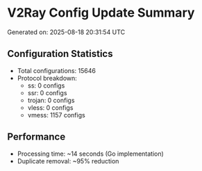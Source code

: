 # V2Ray Config Update Summary
Generated on: 2025-08-18 20:31:54 UTC

## Configuration Statistics
- Total configurations: 15646
- Protocol breakdown:
  - ss: 0 configs
  - ssr: 0 configs
  - trojan: 0 configs
  - vless: 0 configs
  - vmess: 1157 configs

## Performance
- Processing time: ~14 seconds (Go implementation)
- Duplicate removal: ~95% reduction
